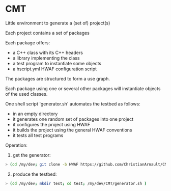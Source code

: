 CMT
===

Little environment to generate a (set of) project(s)

Each project contains a set of packages

Each package offers:
- a C++ class with its C++ headers
- a library implementing the class
- a test program to instantiate some objects
- a hscript.yml HWAF configuration script

The packages are structured to form a use graph.

Each package using one or several other packages will instantiate objects of the used classes.

One shell script 'generator.sh' automates the testbed as follows: 

- in an empty directory
- it generates one random set of packages into one project
- it configures the project using HWAF
- it builds the project using the general HWAF conventions 
- it tests all test programs

Operation:

1) get the generator:

```sh
> (cd /my/dev; git clone -b HWAF https://github.com/ChristianArnault/CMT.git)
```

2) produce the testbed:

```sh
> (cd /my/dev; mkdir test; cd test; /my/dev/CMT/generator.sh )
```


